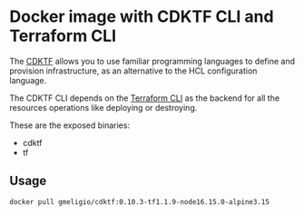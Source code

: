 # Docker image with CDKTF CLI and Terraform CLI

The [CDKTF](https://github.com/hashicorp/terraform-cdk) allows you to use familiar programming languages to define and provision infrastructure, as an alternative to the HCL configuration language.

The CDKTF CLI depends on the [Terraform CLI](https://github.com/hashicorp/terraform) as the backend for all the resources operations like deploying or destroying.

These are the exposed binaries:

- cdktf
- tf

## Usage

```bash
docker pull gmeligio/cdktf:0.10.3-tf1.1.9-node16.15.0-alpine3.15
```
